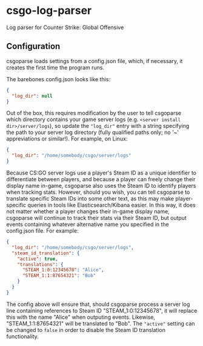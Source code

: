 # csgo-log-parser
Log parser for Counter Strike: Global Offensive

## Configuration

csgoparse loads settings from a config.json file, which, if necessary, it creates the first time the program runs.

The barebones config.json looks like this:

```json
{
  "log_dir": null
}
```

Out of the box, this requires modification by the user to tell csgoparse which directory contains your game server logs (e.g. `<server install dir>/server/logs`), so update the `"log_dir"` entry with a string specifying the path to your server log directory (fully qualified paths only; no '~' appreviations or similar!). For example, on Linux:

```json
{
  "log_dir": "/home/somebody/csgo/server/logs"
}
```

Because CS:GO server logs use a player's Steam ID as a unique identifier to differentiate between players, and because a player can freely change their display name in-game, csgoparse also uses the Steam ID to identify players when tracking stats. However, should you wish, you can tell csgoparse to translate specific Steam IDs into some other text, as this may make player-specific queries in tools like Elasticsearch/Kibana easier. In this way, it does not matter whether a player changes their in-game display name, csgoparse will continue to track their stats via their Steam ID, but output events containing whatever alternative name you specified in the config.json file. For example:

```json
{
  "log_dir": "/home/somebody/csgo/server/logs",
  "steam_id_translation": {
    "active": true,
    "translations": {
      "STEAM_1:0:12345678": "Alice",
      "STEAM_1:1:87654321": "Bob"
    }
  }
}
```

The config above will ensure that, should csgoparse process a server log line containing references to Steam ID "STEAM_1:0:12345678", it will replace this with the name "Alice" when outputing events. Likewise, "STEAM_1:1:87654321" will be translated to "Bob". The `"active"` setting can be changed to `false` in order to disable the Steam ID translation functionality.
